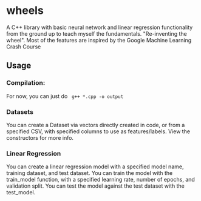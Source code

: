# wheels
A C++ library with basic neural network and linear regression functionality from the ground up to teach myself the fundamentals. "Re-inventing the wheel". Most of the features are inspired by the Google Machine Learning Crash Course

## Usage

### Compilation: 
For now, you can just do 
``` g++ *.cpp -o output```

### Datasets
You can create a Dataset via vectors directly created in code, or from a specified CSV, with specified columns to use as features/labels. View the constructors for more info.

### Linear Regression
You can create a linear regression model with a specified model name, training dataset, and test dataset. You can train the model with the train_model function, with a specified learning rate, number of epochs, and validation split. You can test the model against the test dataset with the test_model.

